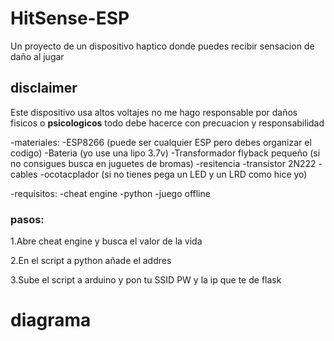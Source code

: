 # HitSense-ESP
Un proyecto de un dispositivo haptico donde puedes recibir sensacion de daño al jugar 

## disclaimer
Este dispositivo usa altos voltajes no me hago responsable por daños fisicos o **psicologicos** todo debe hacerce con precuacion y responsabilidad

-materiales:
  -ESP8266 (puede ser cualquier ESP pero debes organizar el codigo)
  -Bateria (yo use una lipo 3.7v)
  -Transformador flyback pequeño (si no consigues busca en juguetes de bromas)
  -resitencia 
  -transistor 2N222
  -cables
  -ocotacplador (si no tienes pega un LED y un LRD como hice yo)

-requisitos:
  -cheat engine
  -python
  -juego offline

### pasos:
1.Abre cheat engine y busca el valor de la vida

2.En el script a python añade el addres

3.Sube el script a arduino y pon tu SSID PW y la ip que te de flask

# diagrama

